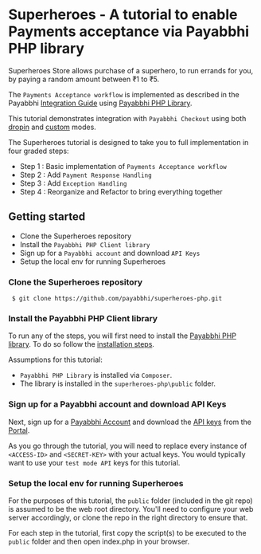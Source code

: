 # Superheroes - A tutorial to enable Payments acceptance via Payabbhi PHP library

Superheroes Store allows purchase of a superhero, to run errands for you, by paying a random amount between ₹1 to ₹5.

The `Payments Acceptance workflow` is implemented as described in the Payabbhi [Integration Guide](https://payabbhi.com/docs/integration) using [Payabbhi PHP Library](https://github.com/payabbhi/payabbhi-php).

This tutorial demonstrates integration with `Payabbhi Checkout` using both [dropin](https://payabbhi.com/docs/checkout/#drop-in-checkout) and [custom](https://payabbhi.com/docs/checkout/#custom-checkout) modes.

The Superheroes tutorial is designed to take you to full implementation in four graded steps:

- Step 1 : Basic implementation of `Payments Acceptance workflow`
- Step 2 : Add `Payment Response Handling`
- Step 3 : Add `Exception Handling`
- Step 4 : Reorganize and Refactor to bring everything together


## Getting started

* Clone the Superheroes repository
* Install the `Payabbhi PHP Client library`
* Sign up for a `Payabbhi account` and download `API Keys`
* Setup the local env for running Superheroes

### Clone the Superheroes repository

```
 $ git clone https://github.com/payabbhi/superheroes-php.git
```

### Install the Payabbhi PHP Client library

To run any of the steps, you will first need to install the [Payabbhi PHP library](https://github.com/payabbhi/payabbhi-php). To do so follow the [installation steps](https://github.com/payabbhi/payabbhi-php/blob/master/README.md).

Assumptions for this tutorial:
* `Payabbhi PHP Library` is installed via `Composer`.
* The library is installed in the `superheroes-php\public` folder.

### Sign up for a Payabbhi account and download API Keys

Next, sign up for a [Payabbhi Account](https://payabbhi.com/docs/account) and download the [API keys](https://payabbhi.com/docs/account/#api-keys) from the [Portal](https://payabbhi.com/portal).

As you go through the tutorial, you will need to replace every instance of `<ACCESS-ID>` and `<SECRET-KEY>` with your actual keys. You would typically want to use your `test mode API` keys for this tutorial.

### Setup the local env for running Superheroes

For the purposes of this tutorial, the `public` folder (included in the git repo) is assumed to be the web root directory. You'll need to configure your web server accordingly, or clone the repo in the right directory to ensure that.

For each step in the tutorial, first copy the script(s) to be executed to the `public` folder and then open index.php in your browser.
